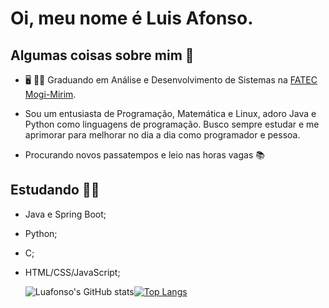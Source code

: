 # Oi, meu nome é Luis Afonso.

## Algumas coisas sobre mim :eyes:

- :desktop_computer: :man_student: Graduando em Análise e Desenvolvimento de Sistemas na [FATEC Mogi-Mirim](https://fatecmm.edu.br/).
  
- Sou um entusiasta de Programação, Matemática e Linux, adoro Java e Python como linguagens de programação. Busco sempre estudar e me aprimorar para melhorar no dia a dia como programador e pessoa.

- Procurando novos passatempos e leio nas horas vagas :books:

## Estudando :man_technologist:
- Java e Spring Boot;
- Python;
- C;
- HTML/CSS/JavaScript;


  ![Luafonso's GitHub stats](https://github-readme-stats.vercel.app/api?username=Luafonso&show_icons=true&theme=dark)[![Top Langs](https://github-readme-stats.vercel.app/api/top-langs/?username=Luafonso&layout=compact)](https://github.com/Luafonso/github-readme-stats)
